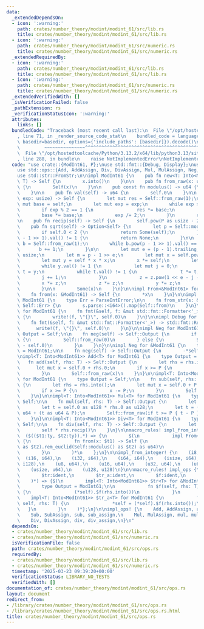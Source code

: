```yaml
---
data:
  _extendedDependsOn:
  - icon: ':warning:'
    path: crates/number_theory/modint/modint_61/src/lib.rs
    title: crates/number_theory/modint/modint_61/src/lib.rs
  - icon: ':warning:'
    path: crates/number_theory/modint/modint_61/src/numeric.rs
    title: crates/number_theory/modint/modint_61/src/numeric.rs
  _extendedRequiredBy:
  - icon: ':warning:'
    path: crates/number_theory/modint/modint_61/src/lib.rs
    title: crates/number_theory/modint/modint_61/src/lib.rs
  - icon: ':warning:'
    path: crates/number_theory/modint/modint_61/src/numeric.rs
    title: crates/number_theory/modint/modint_61/src/numeric.rs
  _extendedVerifiedWith: []
  _isVerificationFailed: false
  _pathExtension: rs
  _verificationStatusIcon: ':warning:'
  attributes:
    links: []
  bundledCode: "Traceback (most recent call last):\n  File \"/opt/hostedtoolcache/Python/3.13.2/x64/lib/python3.13/site-packages/onlinejudge_verify/documentation/build.py\"\
    , line 71, in _render_source_code_stat\n    bundled_code = language.bundle(stat.path,\
    \ basedir=basedir, options={'include_paths': [basedir]}).decode()\n          \
    \         ~~~~~~~~~~~~~~~^^^^^^^^^^^^^^^^^^^^^^^^^^^^^^^^^^^^^^^^^^^^^^^^^^^^^^^^^^^^^^^^^^\n\
    \  File \"/opt/hostedtoolcache/Python/3.13.2/x64/lib/python3.13/site-packages/onlinejudge_verify/languages/rust.py\"\
    , line 288, in bundle\n    raise NotImplementedError\nNotImplementedError\n"
  code: "use crate::{ModInt61, P};\nuse std::fmt::{Debug, Display};\nuse std::num::ParseIntError;\n\
    use std::ops::{Add, AddAssign, Div, DivAssign, Mul, MulAssign, Neg, Sub, SubAssign};\n\
    use std::str::FromStr;\n\nimpl ModInt61 {\n    pub fn new<T: Into<ModInt61>>(x:\
    \ T) -> Self {\n        x.into()\n    }\n\n    pub fn from_raw(x: u64) -> Self\
    \ {\n        Self(x)\n    }\n\n    pub const fn modulus() -> u64 {\n        P\n\
    \    }\n\n    pub fn val(self) -> u64 {\n        self.0\n    }\n\n    pub fn pow(self,\
    \ exp: usize) -> Self {\n        let mut res = Self::from_raw(1);\n        let\
    \ mut base = self;\n        let mut exp = exp;\n        while exp > 0 {\n    \
    \        if exp % 2 == 1 {\n                res *= base;\n            }\n    \
    \        base *= base;\n            exp /= 2;\n        }\n        res\n    }\n\
    \n    pub fn recip(self) -> Self {\n        self.pow(P as usize - 2)\n    }\n\n\
    \    pub fn sqrt(self) -> Option<Self> {\n        let p = Self::modulus() as usize;\n\
    \        if self.0 < 2 {\n            return Some(self);\n        } else if self.pow(p\
    \ - 1 >> 1).val() != 1 {\n            return None;\n        }\n\n        let mut\
    \ b = Self::from_raw(1);\n        while b.pow(p - 1 >> 1).val() == 1 {\n     \
    \       b += 1;\n        }\n\n        let mut e = (p - 1).trailing_zeros() as\
    \ usize;\n        let m = p - 1 >> e;\n        let mut x = self.pow(m - 1 >> 1);\n\
    \        let mut y = self * x * x;\n        x *= self;\n        let mut z = b.pow(m);\n\
    \        while y.val() != 1 {\n            let mut j = 0;\n            let mut\
    \ t = y;\n            while t.val() != 1 {\n                t *= t;\n        \
    \        j += 1;\n            }\n            z = z.pow(1 << e - j - 1);\n    \
    \        x *= z;\n            z *= z;\n            y *= z;\n            e = j;\n\
    \        }\n\n        Some(x)\n    }\n}\n\nimpl From<&ModInt61> for ModInt61 {\n\
    \    fn from(x: &ModInt61) -> Self {\n        *x\n    }\n}\n\nimpl FromStr for\
    \ ModInt61 {\n    type Err = ParseIntError;\n\n    fn from_str(s: &str) -> Result<Self,\
    \ Self::Err> {\n        s.parse::<i64>().map(Self::from)\n    }\n}\n\nimpl Display\
    \ for ModInt61 {\n    fn fmt(&self, f: &mut std::fmt::Formatter<'_>) -> std::fmt::Result\
    \ {\n        write!(f, \"{}\", self.0)\n    }\n}\n\nimpl Debug for ModInt61 {\n\
    \    fn fmt(&self, f: &mut std::fmt::Formatter<'_>) -> std::fmt::Result {\n  \
    \      write!(f, \"{}\", self.0)\n    }\n}\n\nimpl Neg for ModInt61 {\n    type\
    \ Output = Self;\n\n    fn neg(self) -> Self::Output {\n        if self.0 == 0\
    \ {\n            Self::from_raw(0)\n        } else {\n            Self::from_raw(P\
    \ - self.0)\n        }\n    }\n}\n\nimpl Neg for &ModInt61 {\n    type Output\
    \ = ModInt61;\n\n    fn neg(self) -> Self::Output {\n        -*self\n    }\n}\n\
    \nimpl<T: Into<ModInt61>> Add<T> for ModInt61 {\n    type Output = Self;\n\n \
    \   fn add(self, rhs: T) -> Self::Output {\n        let rhs = rhs.into();\n  \
    \      let mut x = self.0 + rhs.0;\n        if x >= P {\n            x -= P;\n\
    \        }\n        Self::from_raw(x)\n    }\n}\n\nimpl<T: Into<ModInt61>> Sub<T>\
    \ for ModInt61 {\n    type Output = Self;\n\n    fn sub(self, rhs: T) -> Self::Output\
    \ {\n        let rhs = rhs.into();\n        let mut x = self.0 + P - rhs.0;\n\
    \        if x >= P {\n            x -= P;\n        }\n        Self::from_raw(x)\n\
    \    }\n}\n\nimpl<T: Into<ModInt61>> Mul<T> for ModInt61 {\n    type Output =\
    \ Self;\n\n    fn mul(self, rhs: T) -> Self::Output {\n        let rhs = rhs.into();\n\
    \        let t = self.0 as u128 * rhs.0 as u128;\n        let t = (t >> 61) as\
    \ u64 + (t as u64 & P);\n        Self::from_raw(if t >= P { t - P } else { t })\n\
    \    }\n}\n\nimpl<T: Into<ModInt61>> Div<T> for ModInt61 {\n    type Output =\
    \ Self;\n\n    fn div(self, rhs: T) -> Self::Output {\n        let rhs = rhs.into();\n\
    \        self * rhs.recip()\n    }\n}\n\nmacro_rules! impl_from_integer {\n  \
    \  ($(($t1:ty, $t2:ty)),*) => {\n        $(\n            impl From<$t1> for ModInt61\
    \ {\n                fn from(x: $t1) -> Self {\n                    Self::from_raw((x\
    \ as $t2).rem_euclid(Self::modulus() as $t2) as u64)\n                }\n    \
    \        }\n        )*\n    };\n}\n\nimpl_from_integer! {\n    (i8, i64),\n  \
    \  (i16, i64),\n    (i32, i64),\n    (i64, i64),\n    (isize, i64),\n    (i128,\
    \ i128),\n    (u8, u64),\n    (u16, u64),\n    (u32, u64),\n    (u64, u64),\n\
    \    (usize, u64),\n    (u128, u128)\n}\n\nmacro_rules! impl_ops {\n    ($(\n\
    \        $tr:ident,\n        $tr_a:ident,\n        $f:ident,\n        $f_a:ident,\n\
    \    )*) => {$(\n        impl<T: Into<ModInt61>> $tr<T> for &ModInt61 {\n    \
    \        type Output = ModInt61;\n\n            fn $f(self, rhs: T) -> Self::Output\
    \ {\n                (*self).$f(rhs.into())\n            }\n        }\n\n    \
    \    impl<T: Into<ModInt61>> $tr_a<T> for ModInt61 {\n            fn $f_a(&mut\
    \ self, rhs: T) {\n                *self = (*self).$f(rhs.into());\n         \
    \   }\n        }\n    )*};\n}\n\nimpl_ops! {\n    Add, AddAssign, add, add_assign,\n\
    \    Sub, SubAssign, sub, sub_assign,\n    Mul, MulAssign, mul, mul_assign,\n\
    \    Div, DivAssign, div, div_assign,\n}\n"
  dependsOn:
  - crates/number_theory/modint/modint_61/src/lib.rs
  - crates/number_theory/modint/modint_61/src/numeric.rs
  isVerificationFile: false
  path: crates/number_theory/modint/modint_61/src/ops.rs
  requiredBy:
  - crates/number_theory/modint/modint_61/src/lib.rs
  - crates/number_theory/modint/modint_61/src/numeric.rs
  timestamp: '2025-03-23 09:39:20+00:00'
  verificationStatus: LIBRARY_NO_TESTS
  verifiedWith: []
documentation_of: crates/number_theory/modint/modint_61/src/ops.rs
layout: document
redirect_from:
- /library/crates/number_theory/modint/modint_61/src/ops.rs
- /library/crates/number_theory/modint/modint_61/src/ops.rs.html
title: crates/number_theory/modint/modint_61/src/ops.rs
---
```

